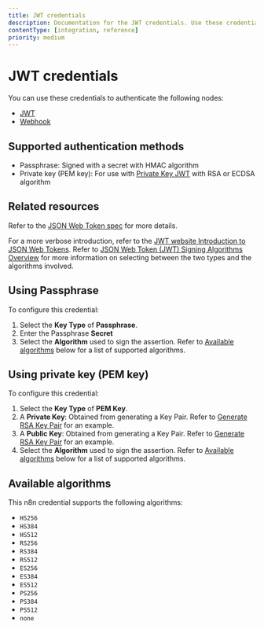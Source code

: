 ```yaml
---
title: JWT credentials
description: Documentation for the JWT credentials. Use these credentials to authenticate JWT in n8n, a workflow automation platform.
contentType: [integration, reference]
priority: medium
---
```


# JWT credentials

You can use these credentials to authenticate the following nodes:

- [JWT](/integrations/builtin/core-nodes/n8n-nodes-base.jwt.md)
- [Webhook](/integrations/builtin/core-nodes/n8n-nodes-base.webhook/index.md)

## Supported authentication methods

- Passphrase: Signed with a secret with HMAC algorithm
- Private key (PEM key): For use with [Private Key JWT](https://auth0.com/docs/get-started/authentication-and-authorization-flow/authenticate-with-private-key-jwt) with RSA or ECDSA algorithm

## Related resources

Refer to the [JSON Web Token spec](https://datatracker.ietf.org/doc/html/rfc7519) for more details.

For a more verbose introduction, refer to the [JWT website Introduction to JSON Web Tokens](https://jwt.io/introduction). Refer to [JSON Web Token (JWT) Signing Algorithms Overview](https://auth0.com/blog/json-web-token-signing-algorithms-overview/) for more information on selecting between the two types and the algorithms involved.

## Using Passphrase

To configure this credential:

1. Select the **Key Type** of **Passphrase**.
2. Enter the Passphrase **Secret**
3. Select the **Algorithm** used to sign the assertion. Refer to [Available algorithms](#available-algorithms) below for a list of supported algorithms.

## Using private key (PEM key)

To configure this credential:
1. Select the **Key Type** of **PEM Key**.
2. A **Private Key**: Obtained from generating a Key Pair. Refer to [Generate RSA Key Pair](https://auth0.com/docs/secure/application-credentials/generate-rsa-key-pair) for an example.
3. A **Public Key**: Obtained from generating a Key Pair. Refer to [Generate RSA Key Pair](https://auth0.com/docs/secure/application-credentials/generate-rsa-key-pair) for an example.
4. Select the **Algorithm** used to sign the assertion. Refer to [Available algorithms](#available-algorithms) below for a list of supported algorithms.

## Available algorithms

This n8n credential supports the following algorithms:

- `HS256`
- `HS384`
- `HS512`
- `RS256`
- `RS384`
- `RS512`
- `ES256`
- `ES384`
- `ES512`
- `PS256`
- `PS384`
- `PS512`
- `none`
